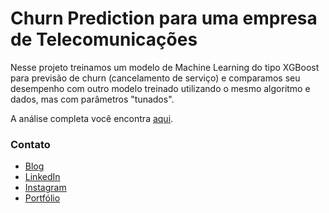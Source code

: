 # Churn Prediction para uma empresa de Telecomunicações

Nesse projeto treinamos um modelo de Machine Learning do tipo XGBoost para previsão de churn (cancelamento de serviço) e comparamos seu desempenho com outro
modelo treinado utilizando o mesmo algoritmo e dados, mas com parâmetros "tunados".

A análise completa você encontra [aqui](https://colab.research.google.com/drive/10nzFeaKBYTbIussl6dK2QTvJTcsdiEX7#scrollTo=B_9mUHnwAqjL).

### Contato

* [Blog](https://viniboscoa.dev/blog)
* [LinkedIn](https://linkedin.com/in/vinicius-boscoa)
* [Instagram](https://instagram.com/viniciusboscoa)
* [Portfólio](https://github.com/virb30/data_science)
